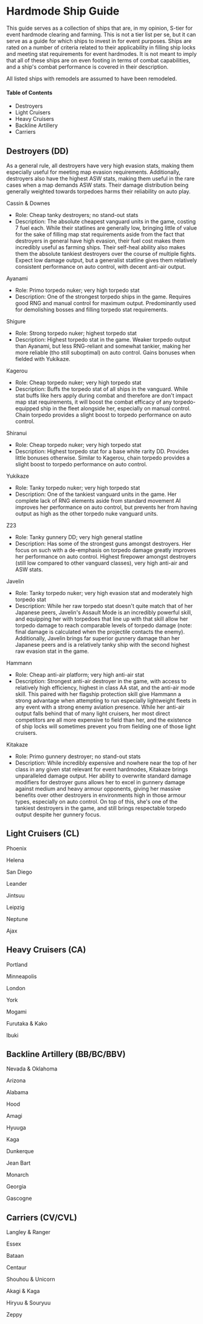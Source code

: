 # Hardmode Ship Guide
This guide serves as a collection of ships that are, in my opinion, S-tier for event hardmode clearing and farming. This is not a tier list per se, but it can serve as a guide for which ships to invest in for event purposes. Ships are rated on a number of criteria related to their applicability in filling ship locks and meeting stat requirements for event hardmodes. It is not meant to imply that all of these ships are on even footing in terms of combat capabilities, and a ship's combat performance is covered in their description.

All listed ships with remodels are assumed to have been remodeled.

#### Table of Contents
 - Destroyers
 - Light Cruisers
 - Heavy Cruisers
 - Backline Artillery
 - Carriers

## Destroyers (DD)
As a general rule, all destroyers have very high evasion stats, making them especially useful for meeting map evasion requirements. Additionally, destroyers also have the highest ASW stats, making them useful in the rare cases when a map demands ASW stats. Their damage distribution being generally weighted towards torpedoes harms their reliability on auto play.

Cassin & Downes
 - Role: Cheap tanky destroyers; no stand-out stats
 - Description: The absolute cheapest vanguard units in the game, costing 7 fuel each. While their statlines are generally low, bringing little of value for the sake of filling map stat requirements aside from the fact that destroyers in general have high evasion, their fuel cost makes them incredibly useful as farming ships. Their self-heal ability also makes them the absolute tankiest destroyers over the course of multiple fights. Expect low damage output, but a generalist statline gives them relatively consistent performance on auto control, with decent anti-air output.

Ayanami
 - Role: Primo torpedo nuker; very high torpedo stat
 - Description: One of the strongest torpedo ships in the game. Requires good RNG and manual control for maximum output. Predominantly used for demolishing bosses and filling torpedo stat requirements.
 
Shigure
 - Role: Strong torpedo nuker; highest torpedo stat
 - Description: Highest torpedo stat in the game. Weaker torpedo output than Ayanami, but less RNG-reliant and somewhat tankier, making her more reliable (tho still suboptimal) on auto control. Gains bonuses when fielded with Yukikaze.

Kagerou
 - Role: Cheap torpedo nuker; very high torpedo stat
 - Description: Buffs the torpedo stat of all ships in the vanguard. While stat buffs like hers apply during combat and therefore are don't impact map stat requirements, it will boost the combat efficacy of any torpedo-equipped ship in the fleet alongside her, especially on manual control. Chain torpedo provides a slight boost to torpedo performance on auto control.

Shiranui
 - Role: Cheap torpedo nuker; very high torpedo stat
 - Description: Highest torpedo stat for a base white rarity DD. Provides little bonuses otherwise. Similar to Kagerou, chain torpedo provides a slight boost to torpedo performance on auto control.

Yukikaze
 - Role: Tanky torpedo nuker; very high torpedo stat
 - Description: One of the tankiest vanguard units in the game. Her complete lack of RNG elements aside from standard movement AI improves her performance on auto control, but prevents her from having output as high as the other torpedo nuke vanguard units.
 
Z23
 - Role: Tanky gunnery DD; very high general statline
 - Description: Has some of the strongest guns amongst destroyers. Her focus on such with a de-emphasis on torpedo damage greatly improves her performance on auto control. Highest firepower amongst destroyers (still low compared to other vanguard classes), very high anti-air and ASW stats. 
 
Javelin
 - Role: Tanky torpedo nuker; very high evasion stat and moderately high torpedo stat
 - Description: While her raw torpedo stat doesn't quite match that of her Japanese peers, Javelin's Assault Mode is an incredibly powerful skill, and equipping her with torpedoes that line up with that skill allow her torpedo damage to reach comparable levels of torpedo damage (note: final damage is calculated when the projectile contacts the enemy). Additionally, Javelin brings far superior gunnery damage than her Japanese peers and is a relatively tanky ship with the second highest raw evasion stat in the game.
 
Hammann
 - Role: Cheap anti-air platform; very high anti-air stat
 - Description: Strongest anti-air destroyer in the game, with access to relatively high efficiency, highest in class AA stat, and the anti-air mode skill. This paired with her flagship protection skill give Hammann a strong advantage when attempting to run especially lightweight fleets in any event with a strong enemy aviation presence. While her anti-air output falls behind that of many light cruisers, her most direct competitors are all more expensive to field than her, and the existence of ship locks will sometimes prevent you from fielding one of those light cruisers.

Kitakaze
 - Role: Primo gunnery destroyer; no stand-out stats
 - Description: While incredibly expensive and nowhere near the top of her class in any given stat relevant for event hardmodes, Kitakaze brings unparalleled damage output. Her ability to overwrite standard damage modifiers for destroyer guns allows her to excel in gunnery damage against medium and heavy armour opponents, giving her massive benefits over other destroyers in environments high in those armour types, especially on auto control. On top of this, she's one of the tankiest destroyers in the game, and still brings respectable torpedo output despite her gunnery focus.

## Light Cruisers (CL)

Phoenix
 
Helena
 
San Diego
 
Leander
 
Jintsuu
 
Leipzig
   
Neptune
 
Ajax

## Heavy Cruisers (CA)
Portland
 
Minneapolis
 
London
 
York
 
Mogami
 
Furutaka & Kako
 
Ibuki
 
## Backline Artillery (BB/BC/BBV)
Nevada & Oklahoma
 
Arizona
 
Alabama
 
Hood
 
Amagi
 
Hyuuga
 
Kaga
 
Dunkerque
 
Jean Bart
 
Monarch
 
Georgia
 
Gascogne
 
## Carriers (CV/CVL)
Langley & Ranger
 
Essex
 
Bataan
 
Centaur
 
Shouhou & Unicorn
 
Akagi & Kaga
 
Hiryuu & Souryuu
 
Zeppy

